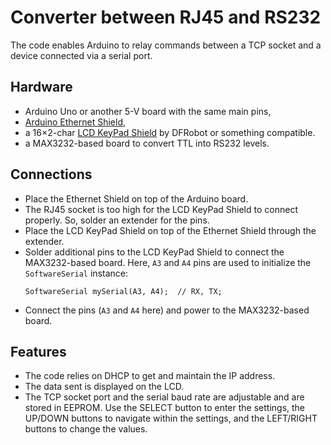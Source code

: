 # Converter between RJ45 and RS232

The code enables Arduino to relay commands between a TCP socket and a device connected via a serial port.

## Hardware
* Arduino Uno or another 5-V board with the same main pins,
* [Arduino Ethernet Shield](https://docs.arduino.cc/retired/shields/arduino-ethernet-shield-without-poe-module/),
* a 16×2-char [LCD KeyPad Shield](https://wiki.dfrobot.com/LCD_KeyPad_Shield_For_Arduino_SKU__DFR0009) by DFRobot or something compatible.
* a MAX3232-based board to convert TTL into RS232 levels.

## Connections
* Place the Ethernet Shield on top of the Arduino board.
* The RJ45 socket is too high for the LCD KeyPad Shield to connect properly.
  So, solder an extender for the pins.
* Place the LCD KeyPad Shield on top of the Ethernet Shield through the extender.
* Solder additional pins to the LCD KeyPad Shield to connect the MAX3232-based board.
  Here, `A3` and `A4` pins are used to initialize the `SoftwareSerial` instance:
  ```arduino
  SoftwareSerial mySerial(A3, A4);  // RX, TX;
  ```
* Connect the pins (`A3` and `A4` here) and power to the MAX3232-based board.

## Features
* The code relies on DHCP to get and maintain the IP address.
* The data sent is displayed on the LCD.
* The TCP socket port and the serial baud rate are adjustable and are stored in EEPROM.
  Use the SELECT button to enter the settings, the UP/DOWN buttons to navigate within the settings, and the LEFT/RIGHT buttons to change the values.
